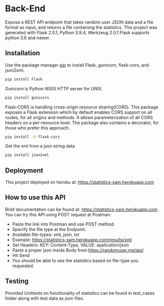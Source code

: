 # Back-End

Expose a REST API endpoint that takes random user JSON data and a file format as input, and returns a file containing the statistics.
This project was generated with Flask 2.0.1, Python 3.9.4, Werkzeug 2.0.1
Flask supports python 3.6 and newer.

## Installation

Use the package manager [pip](https://pip.pypa.io/en/stable/) to install Flask, gunicorn, flask-cors, and json2xml.

```bash
pip install Flask
```
Gunicorn is Python WSGI HTTP server for UNIX.
```bash
pip install gunicorn
```
Flask-CORS is handling cross-origin resource sharing(CORS). This package exposes a Flask extension which by default enables CORS support on all routes, for all origins and methods. It allows parameterization of all CORS headers on a per-resource level. The package also contains a decorator, for those who prefer this approach.
```bash
pip install -U flask-cors
```
Get the xml from a json string data
```bash
pip install json2xml
```
## Deployment
This project deployed on heroku at: https://statistics-sam.herokuapp.com

## How to use this API
Brief documentation can be found at: https://statistics-sam.herokuapp.com. You can try this API using POST request at Postman:
* Paste the link into Postman and use POST method.
* Specify the file type at the Endpoint.
* Available file-types: xml, json, txt
* Example: https://statistics-sam.herokuapp.com/results/xml
* Set Headers: KEY: Content-Type, VALUE: application/json
* Paste a proper json inside Body from https://randomuser.me/api/
* Hit Send
* You should be able to see the statistics based on file-type you requested.

## Testing
Provided Unittests on functionality of statistics can be found in test_cases folder along with test data as json files.



